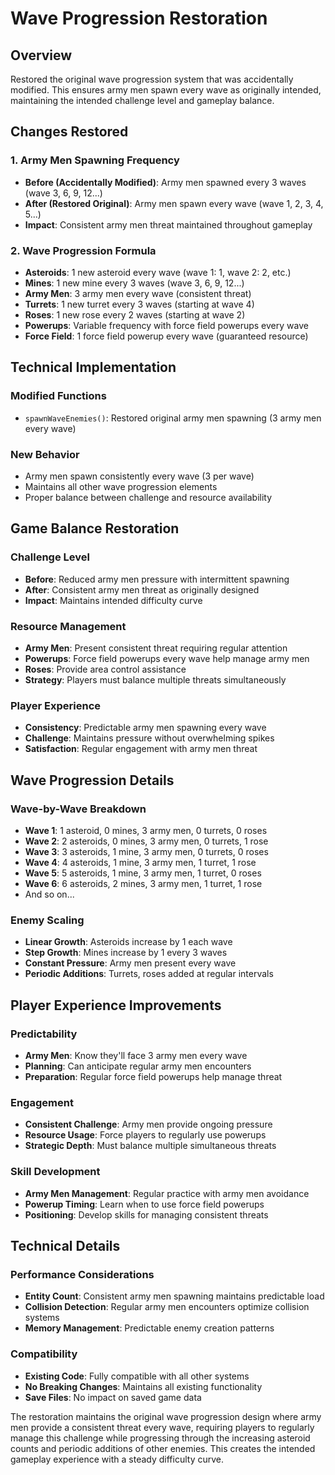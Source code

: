 # Wave Progression Restoration

## Overview
Restored the original wave progression system that was accidentally modified. This ensures army men spawn every wave as originally intended, maintaining the intended challenge level and gameplay balance.

## Changes Restored

### 1. Army Men Spawning Frequency
- **Before (Accidentally Modified)**: Army men spawned every 3 waves (wave 3, 6, 9, 12...)
- **After (Restored Original)**: Army men spawn every wave (wave 1, 2, 3, 4, 5...)
- **Impact**: Consistent army men threat maintained throughout gameplay

### 2. Wave Progression Formula
- **Asteroids**: 1 new asteroid every wave (wave 1: 1, wave 2: 2, etc.)
- **Mines**: 1 new mine every 3 waves (wave 3, 6, 9, 12...)
- **Army Men**: 3 army men every wave (consistent threat)
- **Turrets**: 1 new turret every 3 waves (starting at wave 4)
- **Roses**: 1 new rose every 2 waves (starting at wave 2)
- **Powerups**: Variable frequency with force field powerups every wave
- **Force Field**: 1 force field powerup every wave (guaranteed resource)

## Technical Implementation

### Modified Functions
- `spawnWaveEnemies()`: Restored original army men spawning (3 army men every wave)

### New Behavior
- Army men spawn consistently every wave (3 per wave)
- Maintains all other wave progression elements
- Proper balance between challenge and resource availability

## Game Balance Restoration

### Challenge Level
- **Before**: Reduced army men pressure with intermittent spawning
- **After**: Consistent army men threat as originally designed
- **Impact**: Maintains intended difficulty curve

### Resource Management
- **Army Men**: Present consistent threat requiring regular attention
- **Powerups**: Force field powerups every wave help manage army men
- **Roses**: Provide area control assistance
- **Strategy**: Players must balance multiple threats simultaneously

### Player Experience
- **Consistency**: Predictable army men spawning every wave
- **Challenge**: Maintains pressure without overwhelming spikes
- **Satisfaction**: Regular engagement with army men threat

## Wave Progression Details

### Wave-by-Wave Breakdown
- **Wave 1**: 1 asteroid, 0 mines, 3 army men, 0 turrets, 0 roses
- **Wave 2**: 2 asteroids, 0 mines, 3 army men, 0 turrets, 1 rose
- **Wave 3**: 3 asteroids, 1 mine, 3 army men, 0 turrets, 0 roses
- **Wave 4**: 4 asteroids, 1 mine, 3 army men, 1 turret, 1 rose
- **Wave 5**: 5 asteroids, 1 mine, 3 army men, 1 turret, 0 roses
- **Wave 6**: 6 asteroids, 2 mines, 3 army men, 1 turret, 1 rose
- And so on...

### Enemy Scaling
- **Linear Growth**: Asteroids increase by 1 each wave
- **Step Growth**: Mines increase by 1 every 3 waves
- **Constant Pressure**: Army men present every wave
- **Periodic Additions**: Turrets, roses added at regular intervals

## Player Experience Improvements

### Predictability
- **Army Men**: Know they'll face 3 army men every wave
- **Planning**: Can anticipate regular army men encounters
- **Preparation**: Regular force field powerups help manage threat

### Engagement
- **Consistent Challenge**: Army men provide ongoing pressure
- **Resource Usage**: Force players to regularly use powerups
- **Strategic Depth**: Must balance multiple simultaneous threats

### Skill Development
- **Army Men Management**: Regular practice with army men avoidance
- **Powerup Timing**: Learn when to use force field powerups
- **Positioning**: Develop skills for managing consistent threats

## Technical Details

### Performance Considerations
- **Entity Count**: Consistent army men spawning maintains predictable load
- **Collision Detection**: Regular army men encounters optimize collision systems
- **Memory Management**: Predictable enemy creation patterns

### Compatibility
- **Existing Code**: Fully compatible with all other systems
- **No Breaking Changes**: Maintains all existing functionality
- **Save Files**: No impact on saved game data

The restoration maintains the original wave progression design where army men provide a consistent threat every wave, requiring players to regularly manage this challenge while progressing through the increasing asteroid counts and periodic additions of other enemies. This creates the intended gameplay experience with a steady difficulty curve.